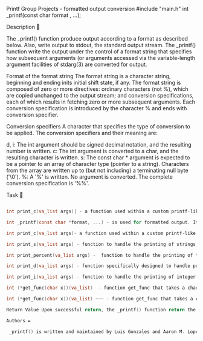 
 Printf Group Projects  - formatted output conversion #include "main.h" int _printf(const char format , ...);

Description 💬

The _printf() function produce output according to a format as described below. Also, write output to stdout, the standard output stream. The _printf() function write the output under the control of a format string that specifies how subsequent arguments (or arguments accessed via the variable-length argument facilities of stdarg(3) are converted for output.

Format of the format string The format string is a character string, beginning and ending inits initial shift state, if any. The format string is composed of zero or more directives: ordinary characters (not %), which are copied unchanged to the output stream; and conversion specifications, each of which results in fetching zero or more subsequent arguments. Each conversion specification is introduced by the character % and ends with conversion specifier.

Conversion specifiers A character that specifies the type of conversion to be applied. The conversion specifiers and their meaning are:

d, i: The int argument should be signed decimal notation, and the resulting number is written.
c: The int argument is converted to a char, and the resulting character is written.
s: The const char * argument is expected to be a pointer to an array of character type (pointer to a string). Characters from the array are written up to (but not including) a terminating null byte ('\0').
%: A '%' is written. No argument is converted. The complete conversion specification is '%%'.

Task 📃


~~~ c int _printf(const char *format, ...) - is used for formatted output. It's akin to the standard printf function and allows developers to print formatted text to the standard output.

int print_c(va_list args)| - a function used within a custom printf-like function to handle the printing of a single character specifier, often denoted by %c in the format string.

int _printf(const char *format, ...) - is used for formatted output. It's akin to the standard printf function and allows developers to print formatted text to the standard output.

int print_c(va_list args)- a function used within a custom printf-like function to handle the printing of a single character specifier, often denoted by %c in the format string.

int print_s(va_list args) - function to handle the printing of strings, often denoted by the %s specifier in the format string.

int print_percent(va_list args) -  function to handle the printing of the literal % character, typically denoted by %% in the format string.

int print_d(va_list args) - function specifically designed to handle printing decimal integers, often associated with the %d specifier in the format string.

int print_i(va_list args) - function to handle the printing of integer values, similar to the %i specifier in the format string.

int (*get_func(char x))(va_list)  - function get_func that takes a character x as an argument and returns a pointer to a function that takes a va_list as an argument and returns an integer.

int (*get_func(char x))(va_list) ~~~ - function get_func that takes a character x as an argument and returns a pointer to a function that takes a va_list as an argument and returns an integer.

Return Value Upon successful return, the _printf() function return the number of characters printed (excluding the null byte used to end output to strings). If an output error is encountered, a negative value is returned.

Authors ✒️

 _printf() is written and maintained by Luis Gonzales and Aaron M. Lopez.

